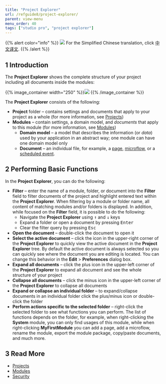 ```yaml
---
title: "Project Explorer"
url: /refguide8/project-explorer/
parent: view-menu
menu_order: 40
tags: ["studio pro", "project explorer"]
---
```


{{% alert color="info" %}}
<img src="attachments/chinese-translation/china.png" style="display: inline-block; margin: 0" /> For the Simplified Chinese translation, click [中文译文](https://cdn.mendix.tencent-cloud.com/documentation/refguide8/project-explorer.pdf).
{{% /alert %}}

## 1 Introduction

The **Project Explorer** shows the complete structure of your project including all documents inside the modules:

{{% image_container width="250" %}}![](/attachments/refguide8/modeling/menus/view-menu/project-explorer/project-explorer.png)
{{% /image_container %}}

The **Project Explorer** consists of the following:

* **Project** folder – contains settings and documents that apply to your project as a whole (for more information, see [Projects](/refguide8/project/))
* **Modules**  – contain settings, a domain model, and *documents* that apply to this module (for more information, see [Modules](/refguide8/modules/)) 
  * **Domain model** – a model that describes the information (or *data*) used by your application in an abstract way; one module can have one domain model only 
  * **Document** – an individual file, for example, a [page](/refguide8/pages/), [microflow](/refguide8/microflows/), or a [scheduled event](/refguide8/scheduled-events/). 

## 2 Performing Basic Functions

In the **Project Explorer**, you can do the following:

* **Filter** – enter the name of a module, folder, or document into the **Filter** field to filter documents of the project and highlight entered text within the **Project Explorer**. When filtering by a module or folder name, all content of matching modules and/or folders is displayed. In addition, while focused on the **Filter** field, it is possible to do the following:
  * Navigate the **Project Explorer** using <kbd>↑</kbd> and <kbd>↓</kbd> keys 
  * Expand a folder or open a document by pressing <kbd>Enter</kbd> 
  * Clear the filter query by pressing <kbd>Esc</kbd>
* **Open the document** – double-click the document to open it
* **Select the active document** – click the icon in the upper-right corner of the **Project Explorer** to quickly view the active document in the **Project Explorer** tree. By default the active document is always selected so you can quickly see where the document you are editing is located. You can change this behavior in the **Edit** > **Preferences** dialog box.
* **Expand all documents** – click the plus icon in the upper-left corner of the **Project Explorer** to expand all document and see the whole structure of your project
* **Collapse all documents** – click the minus icon in the upper-left corner of the **Project Explorer** to collapse all documents
* **Expand or collapse an individual folder** – to expand/collapse documents in an individual folder click the plus/minus icon or double-click the folder 
* **Perform actions specific to the selected folder** – right-click the selected folder to see what functions you can perform. The list of functions depends on the folder, for example, when right-clicking the **System** module, you can only find usages of this module, while when right-clicking **MyFirstModule** you can add a page, add a microflow, rename the module, export the module package, copy/paste documents, and much more.

## 3 Read More

* [Projects](/refguide8/project/)
* [Modules](/refguide8/modules/)
* [Security](/refguide8/security/)
